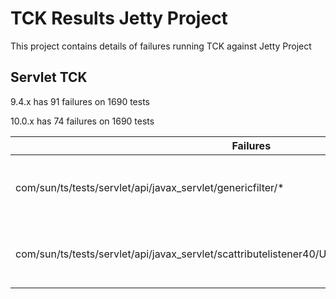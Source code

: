 TCK Results Jetty Project
=====================
This project contains details of failures running TCK against Jetty Project

Servlet TCK
---------------------

9.4.x has 91 failures on 1690 tests

10.0.x has 74 failures on 1690 tests

| Failures | Cause | 9.4.x | 10.0.x |
|----------|-------|-------|--------|
|com/sun/ts/tests/servlet/api/javax_servlet/genericfilter/*          | Caused by: java.lang.ClassNotFoundException: javax.servlet.GenericFilter | Servlet 4.0 specs 8 failure |    1 failure to investigate    |
|com/sun/ts/tests/servlet/api/javax_servlet/scattributelistener40/URLClient.java#defaultMethodsTest | ava.lang.AbstractMethodError: com.sun.ts.tests.servlet.api.javax_servlet.scattributelistener40.SCAttributeListener40.attributeAdded(Ljavax/servlet/ServletContextAttributeEvent;)V | Servlet 4.0 Specs 1 failure | :white_check_mark: |


